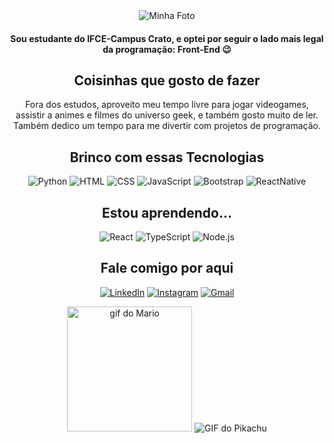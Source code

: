 <div align="center">
  <img src="https://github.com/VitoriaPio/VitoriaPio/assets/81269768/083f3dae-579a-4713-8f98-972304a312d0" alt="Minha Foto">

  <h4>Sou estudante do IFCE-Campus Crato, e optei por seguir o lado mais legal da programação: Front-End 😉</h4>

  <h2>Coisinhas que gosto de fazer</h2>
Fora dos estudos, aproveito meu tempo livre para jogar videogames, assistir a animes e filmes do universo geek, e também gosto muito de ler. Também dedico um tempo para me divertir com projetos de programação.

  <h2>Brinco com essas Tecnologias</h2>
  <p>
    <img src="https://img.shields.io/badge/Python-14354C?style=for-the-badge&logo=python&logoColor=white" alt="Python">
    <img src="https://img.shields.io/badge/HTML5-E34F26?style=for-the-badge&logo=html5&logoColor=white" alt="HTML">
    <img src="https://img.shields.io/badge/CSS3-1572B6?style=for-the-badge&logo=css3&logoColor=white" alt="CSS">
    <img src="https://img.shields.io/badge/JavaScript-F7DF1E?style=for-the-badge&logo=javascript&logoColor=black" alt="JavaScript">
    <img src="https://img.shields.io/badge/Bootstrap-563D7C?style=for-the-badge&logo=bootstrap&logoColor=white" alt="Bootstrap">
    <img src="https://img.shields.io/badge/React_Native-20232A?style=for-the-badge&logo=react&logoColor=61DAFB" alt="ReactNative">

  </p>

  <h2>Estou aprendendo...</h2>
  <p>
    <img src="https://img.shields.io/badge/React-20232A?style=for-the-badge&logo=react&logoColor=61DAFB" alt="React">
    <img src="https://img.shields.io/badge/TypeScript-007ACC?style=for-the-badge&logo=typescript&logoColor=white" alt="TypeScript">
    <img src="https://img.shields.io/badge/Node.js-43853D?style=for-the-badge&logo=node.js&logoColor=white" alt="Node.js">
  </p>

  <h2>Fale comigo por aqui</h2>
  <p>
    <a href="https://www.linkedin.com/in/vitoriapio"><img src="https://img.shields.io/badge/linkedin-0A66C2?style=for-the-badge&logo=linkedin&logoColor=white" alt="LinkedIn"></a>
    <a href="https://www.instagram.com/a.piio_"><img src="https://img.shields.io/badge/Instagram-E4405F?style=for-the-badge&logo=instagram&logoColor=white" alt="Instagram"></a>
    <a href="mailto:pio.vitoria156@gmail.com"><img src="https://img.shields.io/badge/Gmail-D14836?style=for-the-badge&logo=gmail&logoColor=white" alt="Gmail"></a>
  </p>
  
  <img src="https://i.pinimg.com/originals/56/79/a5/5679a551fa9155ab2513d0c1e0e2bb0f.gif" alt= "gif do Mario" style="widht=200px; height:200px">
  <img src="https://github.com/VitoriaPio/VitoriaPio/assets/81269768/5070c215-d5d3-4ffe-969f-8bec6deb55ce" alt="GIF do Pikachu">
</div>
